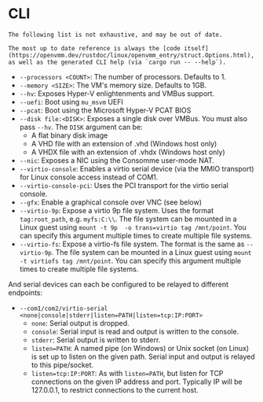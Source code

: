 # CLI

```admonish danger title="Disclaimer"
The following list is not exhaustive, and may be out of date.

The most up to date reference is always the [code itself](https://openvmm.dev/rustdoc/linux/openvmm_entry/struct.Options.html),
as well as the generated CLI help (via `cargo run -- --help`).
```

* `--processors <COUNT>`: The number of processors. Defaults to 1.
* `--memory <SIZE>`: The VM's memory size. Defaults to 1GB.
* `--hv`: Exposes Hyper-V enlightenments and VMBus support.
* `--uefi`: Boot using `mu_msvm` UEFI
* `--pcat`: Boot using the Microsoft Hyper-V PCAT BIOS
* `--disk file:<DISK>`: Exposes a single disk over VMBus. You must also pass `--hv`. The `DISK` argument can be:
  * A flat binary disk image
  * A VHD file with an extension of .vhd (Windows host only)
  * A VHDX file with an extension of .vhdx (Windows host only)
* `--nic`: Exposes a NIC using the Consomme user-mode NAT.
* `--virtio-console`: Enables a virtio serial device (via the MMIO transport) for Linux console access instead of COM1.
* `--virtio-console-pci`: Uses the PCI transport for the virtio serial console.
* `--gfx`: Enable a graphical console over VNC (see below)
* `--virtio-9p`: Expose a virtio 9p file system. Uses the format `tag:root_path`, e.g. `myfs:C:\\`.
  The file system can be mounted in a Linux guest using `mount -t 9p  -o trans=virtio tag /mnt/point`.
  You can specify this argument multiple times to create multiple file systems.
* `--virtio-fs`: Expose a virtio-fs file system. The format is the same as `--virtio-9p`. The
  file system can be mounted in a Linux guest using `mount -t virtiofs tag /mnt/point`.
  You can specify this argument multiple times to create multiple file systems.

And serial devices can each be configured to be relayed to different endpoints:

* `--com1/com2/virtio-serial <none|console|stderr|listen=PATH|listen=tcp:IP:PORT>`
    * `none`: Serial output is dropped.
    * `console`: Serial input is read and output is written to the console.
    * `stderr`: Serial output is written to stderr.
    * `listen=PATH`: A named pipe (on Windows) or Unix socket (on Linux) is set
      up to listen on the given path. Serial input and output is relayed to this
      pipe/socket.
    * `listen=tcp:IP:PORT`: As with `listen=PATH`, but listen for TCP
      connections on the given IP address and port. Typically IP will be
      127.0.0.1, to restrict connections to the current host.
